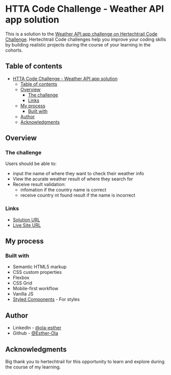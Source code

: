 # HTTA Code Challenge - Weather API app solution

This is a solution to the [Weather API app challenge on Hertechtrail Code Challenge](https://clever-platypus-4e324f.netlify.app/). Hertechtrail Code challenges help you improve your coding skills by building realistic projects during the course of your learning in the cohorts.

## Table of contents

- [HTTA Code Challenge - Weather API app solution](#htta-code-challenge---weather-api-app-solution)
  - [Table of contents](#table-of-contents)
  - [Overview](#overview)
    - [The challenge](#the-challenge)
    - [Links](#links)
  - [My process](#my-process)
    - [Built with](#built-with)
  - [Author](#author)
  - [Acknowledgments](#acknowledgments)


## Overview

### The challenge

Users should be able to:

- input the name of where they want to check their weather info
- View the acurate weather result of where they search for
- Receive result validation:
  - infomation if the country name is correct
  - receive country nt found result if the name is incorrect


### Links

- [Solution URL](https://github.com/ESTHER-OLA/weather-app)
- [Live Site URL](https://clever-platypus-4e324f.netlify.app/)

## My process

### Built with

- Semantic HTML5 markup
- CSS custom properties
- Flexbox
- CSS Grid
- Mobile-first workflow
- Vanilla JS 
- [Styled Components](https://styled-components.com/) - For styles


## Author


- LinkedIn - [@ola-esther](www.linkedin.com/in/ola-esther-96255918b/)
- Github - [@Esther-Ola](https://github.com/ESTHER-OLA)



## Acknowledgments

Big thank you to hertechtrail for this opportunity to learn and explore during the course of my learning.

